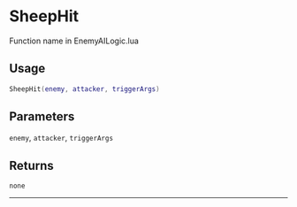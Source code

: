 # SheepHit
Function name in EnemyAILogic.lua
## Usage
```lua
SheepHit(enemy, attacker, triggerArgs)
```
## Parameters
`enemy`, `attacker`, `triggerArgs`
## Returns
`none`

---